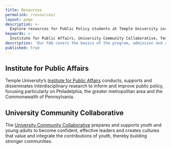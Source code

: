 ```yaml
---
title: Resources
permalink: /resources/
layout: page
description: >-
  Explore resources for Public Policy students at Temple University including the Institute for Public Affairs and the University Community Collaborative.
keywords: >-
  Institute for Public Affairs, University Community Collaborative, Temple Public Policy
description: 'Our FAQ covers the basics of the program, admission and application.'
published: true
---
```

## Institute for Public Affairs
Temple University’s [Institute for Public Affairs](http://www.cla.temple.edu/ipa/) conducts, supports and disseminates interdisciplinary research to inform and improve public policy, focusing particularly on Philadelphia, the greater metropolitan area and the Commonwealth of Pennsylvania.

## University Community Collaborative
The [University Community Collaborative](http://uccollab.org/) prepares and supports youth and young adults to become confident, effective leaders and creates cultures that value and integrate the contributions of youth, thereby building stronger communities.
